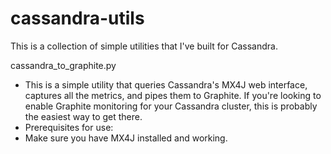 cassandra-utils
===============

This is a collection of simple utilities that I've built for Cassandra.

cassandra_to_graphite.py
- This is a simple utility that queries Cassandra's MX4J web interface, captures all the metrics, and pipes them to Graphite. If you're looking to enable Graphite monitoring for your Cassandra cluster, this is probably the easiest way to get there.
- Prerequisites for use:
- Make sure you have MX4J installed and working.

